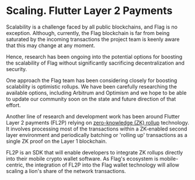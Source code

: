 # Scaling. Flutter Layer 2 Payments

Scalability is a challenge faced by all public blockchains, and Flag is no exception. Although, currently, the Flag blockchain is far from being saturated by the incoming transactions the project team is keenly aware that this may change at any moment.&#x20;

Hence, research has been ongoing into the potential options for boosting the scalability of Flag without significantly sacrificing decentralization and security.&#x20;

One approach the Flag team has been considering closely for boosting scalability is optimistic rollups. We have been carefully researching the available options, including Arbitrum and Optimism and we hope to be able to update our community soon on the state and future direction of that effort.&#x20;

Another line of research and development work has been around Flutter Layer 2 payments (FL2P) relying on [zero-knowledge (ZK) rollup](https://docs.ethhub.io/ethereum-roadmap/layer-2-scaling/zk-rollups/) technology. It involves processing most of the transactions within a ZK-enabled second layer environment and periodically batching or 'rolling up' transactions as a single ZK proof on the Layer 1 blockchain.

FL2P is an SDK that will enable developers to integrate ZK rollups directly into their mobile crypto wallet software. As Flag's ecosystem is mobile-centric, the integration of FL2P into the Flag wallet technology will allow scaling a lion's share of the network transactions. &#x20;
